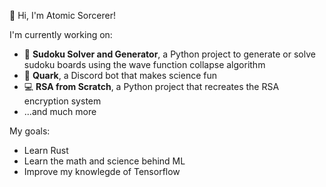 :wave: Hi, I'm Atomic Sorcerer!

I'm currently working on:
- :game_die: **Sudoku Solver and Generator**, a Python project to generate or solve sudoku boards using the wave function collapse algorithm
- :telescope: **Quark**, a Discord bot that makes science fun
- :computer: **RSA from Scratch**, a Python project that recreates the RSA encryption system
- ...and much more

My goals:
- Learn Rust
- Learn the math and science behind ML
- Improve my knowlegde of Tensorflow
